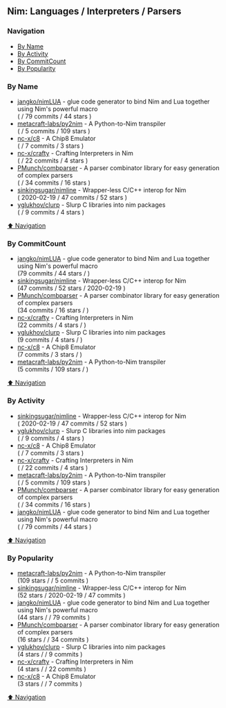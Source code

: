 ## Nim: Languages / Interpreters / Parsers


### Navigation

- [By Name](#by-name)
- [By Activity](#by-activity)
- [By CommitCount](#by-commitcount)
- [By Popularity](#by-popularity)

### By Name
<!-- PROJECTS_LIST -->
- [jangko/nimLUA](https://github.com/jangko/nimLUA) - glue code generator to bind Nim and Lua together using Nim's powerful macro <br/> (  / 79 commits / 44 stars )
- [metacraft-labs/py2nim](https://github.com/metacraft-labs/py2nim) - A Python-to-Nim transpiler <br/> (  / 5 commits / 109 stars )
- [nc-x/c8](https://github.com/nc-x/c8) - A Chip8 Emulator <br/> (  / 7 commits / 3 stars )
- [nc-x/crafty](https://github.com/nc-x/crafty) - Crafting Interpreters in Nim <br/> (  / 22 commits / 4 stars )
- [PMunch/combparser](https://github.com/PMunch/combparser) - A parser combinator library for easy generation of complex parsers <br/> (  / 34 commits / 16 stars )
- [sinkingsugar/nimline](https://github.com/sinkingsugar/nimline) - Wrapper-less C/C++ interop for Nim <br/> ( 2020-02-19 / 47 commits / 52 stars )
- [yglukhov/clurp](https://github.com/yglukhov/clurp) - Slurp C libraries into nim packages <br/> (  / 9 commits / 4 stars )
<!-- /PROJECTS_LIST -->

[⬆ Navigation](#navigation)

### By CommitCount
<!-- COMMITCOUNT_LIST -->
- [jangko/nimLUA](https://github.com/jangko/nimLUA) - glue code generator to bind Nim and Lua together using Nim's powerful macro <br/> (79 commits / 44 stars /  )
- [sinkingsugar/nimline](https://github.com/sinkingsugar/nimline) - Wrapper-less C/C++ interop for Nim <br/> (47 commits / 52 stars / 2020-02-19 )
- [PMunch/combparser](https://github.com/PMunch/combparser) - A parser combinator library for easy generation of complex parsers <br/> (34 commits / 16 stars /  )
- [nc-x/crafty](https://github.com/nc-x/crafty) - Crafting Interpreters in Nim <br/> (22 commits / 4 stars /  )
- [yglukhov/clurp](https://github.com/yglukhov/clurp) - Slurp C libraries into nim packages <br/> (9 commits / 4 stars /  )
- [nc-x/c8](https://github.com/nc-x/c8) - A Chip8 Emulator <br/> (7 commits / 3 stars /  )
- [metacraft-labs/py2nim](https://github.com/metacraft-labs/py2nim) - A Python-to-Nim transpiler <br/> (5 commits / 109 stars /  )
<!-- /COMMITCOUNT_LIST -->
[⬆ Navigation](#navigation)

### By Activity
<!-- ACTIVITY_LIST -->
- [sinkingsugar/nimline](https://github.com/sinkingsugar/nimline) - Wrapper-less C/C++ interop for Nim <br/> ( 2020-02-19 / 47 commits / 52 stars )
- [yglukhov/clurp](https://github.com/yglukhov/clurp) - Slurp C libraries into nim packages <br/> (  / 9 commits / 4 stars )
- [nc-x/c8](https://github.com/nc-x/c8) - A Chip8 Emulator <br/> (  / 7 commits / 3 stars )
- [nc-x/crafty](https://github.com/nc-x/crafty) - Crafting Interpreters in Nim <br/> (  / 22 commits / 4 stars )
- [metacraft-labs/py2nim](https://github.com/metacraft-labs/py2nim) - A Python-to-Nim transpiler <br/> (  / 5 commits / 109 stars )
- [PMunch/combparser](https://github.com/PMunch/combparser) - A parser combinator library for easy generation of complex parsers <br/> (  / 34 commits / 16 stars )
- [jangko/nimLUA](https://github.com/jangko/nimLUA) - glue code generator to bind Nim and Lua together using Nim's powerful macro <br/> (  / 79 commits / 44 stars )
<!-- /ACTIVITY_LIST -->

[⬆ Navigation](#navigation)

### By Popularity
<!-- POPULARITY_LIST -->
- [metacraft-labs/py2nim](https://github.com/metacraft-labs/py2nim) - A Python-to-Nim transpiler <br/> (109 stars /  / 5 commits )
- [sinkingsugar/nimline](https://github.com/sinkingsugar/nimline) - Wrapper-less C/C++ interop for Nim <br/> (52 stars / 2020-02-19 / 47 commits )
- [jangko/nimLUA](https://github.com/jangko/nimLUA) - glue code generator to bind Nim and Lua together using Nim's powerful macro <br/> (44 stars /  / 79 commits )
- [PMunch/combparser](https://github.com/PMunch/combparser) - A parser combinator library for easy generation of complex parsers <br/> (16 stars /  / 34 commits )
- [yglukhov/clurp](https://github.com/yglukhov/clurp) - Slurp C libraries into nim packages <br/> (4 stars /  / 9 commits )
- [nc-x/crafty](https://github.com/nc-x/crafty) - Crafting Interpreters in Nim <br/> (4 stars /  / 22 commits )
- [nc-x/c8](https://github.com/nc-x/c8) - A Chip8 Emulator <br/> (3 stars /  / 7 commits )
<!-- /POPULARITY_LIST -->

[⬆ Navigation](#navigation)
